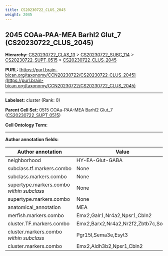 ```yaml
---
title: CS20230722_CLUS_2045
weight: 2045
---
```

## 2045 COAa-PAA-MEA Barhl2 Glut_7 (CS20230722_CLUS_2045)
<b>Hierarchy: </b>
[CS20230722_CLAS_13](../CS20230722_CLAS_13) >
[CS20230722_SUBC_114](../CS20230722_SUBC_114) >
[CS20230722_SUPT_0515](../CS20230722_SUPT_0515) >
[CS20230722_CLUS_2045](../CS20230722_CLUS_2045)

**PURL:** [https://purl.brain-bican.org/taxonomy/CCN20230722/CS20230722_CLUS_2045](https://purl.brain-bican.org/taxonomy/CCN20230722/CS20230722_CLUS_2045)

---


**Labelset:** cluster (Rank: 0)

**Parent Cell Set:** 0515 COAa-PAA-MEA Barhl2 Glut_7 ([CS20230722_SUPT_0515](../CS20230722_SUPT_0515))



**Cell Ontology Term:** 

[MARKER GENES.]: #


---

[TRANSFERRED ANNOTATIONS.]: #


[AUTHOR ANNOTATION FIELDS.]: #


**Author annotation fields:**

| Author annotation | Value |
|-------------------|-------|
|neighborhood|HY-EA-Glut-GABA|
|subclass.tf.markers.combo|None|
|subclass.markers.combo|None|
|supertype.markers.combo _within subclass_|None|
|supertype.markers.combo|None|
|anatomical_annotation|MEA|
|merfish.markers.combo|Emx2,Galr1,Nr4a2,Npsr1,Cbln2|
|cluster.TF.markers.combo|Emx2,Barx2,Nr4a2,Nr2f2,Zbtb7c,Sox5|
|cluster.markers.combo _within subclass_|Pgr15l,Sema3e,Esyt3|
|cluster.markers.combo|Emx2,Aldh3b2,Npsr1,Cbln2|

